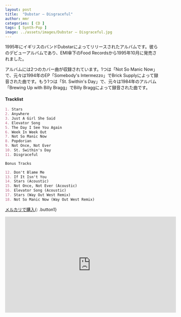 ```yaml
---
layout: post
title:  "Dubstar – Disgraceful"
author: mmr
categories: [ CD ]
tags: [ Synth-Pop ]
image: ../assets/images/Dubstar – Disgraceful.jpg
---
```


1995年にイギリスのバンドDubstarによってリリースされたアルバムです。彼らのデビューアルバムであり、EMI傘下のFood Recordsから1995年10月に発売されました。

アルバムには2つのカバー曲が収録されています。1つは「Not So Manic Now」で、元々は1994年のEP「Somebody's Intermezzo」でBrick Supplyによって録音された曲です。もう1つは「St. Swithin's Day」で、元々は1984年のアルバム「Brewing Up with Billy Bragg」でBilly Braggによって録音された曲です。


#### Tracklist
```md
1. Stars
2. Anywhere
3. Just A Girl She Said
4. Elevator Song
5. The Day I See You Again
6. Week In Week Out
7. Not So Manic Now
8. Popdorian
9. Not Once, Not Ever
10. St. Swithin's Day
11. Disgraceful

Bonus Tracks

12. Don't Blame Me
13. If It Isn't You
14. Stars (Acoustic)
15. Not Once, Not Ever (Acoustic)
16. Elevator Song (Acoustic)
17. Stars (Way Out West Remix)
18. Not So Manic Now (Way Out West Remix)
```

[メルカリで購入](https://jp.mercari.com/item/m21399720747?afid=6142608987){: .button1}

<iframe width="560" height="315" src="https://www.youtube.com/embed/o-XA7p8NiAQ?si=7MX8Mdz5dBGtT6CJ" title="YouTube video player" frameborder="0" allow="accelerometer; autoplay; clipboard-write; encrypted-media; gyroscope; picture-in-picture; web-share" referrerpolicy="strict-origin-when-cross-origin" allowfullscreen></iframe>